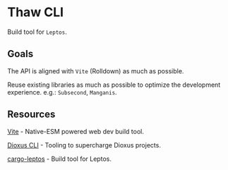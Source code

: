 # Thaw CLI

Build tool for `Leptos`.

## Goals

The API is aligned with `Vite` (Rolldown) as much as possible.

Reuse existing libraries as much as possible to optimize the development experience. e.g.: `Subsecond`, `Manganis`.

## Resources

[Vite](https://github.com/vitejs/vite) - Native-ESM powered web dev build tool.

[Dioxus CLI](https://github.com/DioxusLabs/dioxus/tree/main/packages/cli) - Tooling to supercharge Dioxus projects.

[cargo-leptos](https://github.com/leptos-rs/cargo-leptos) - Build tool for Leptos.